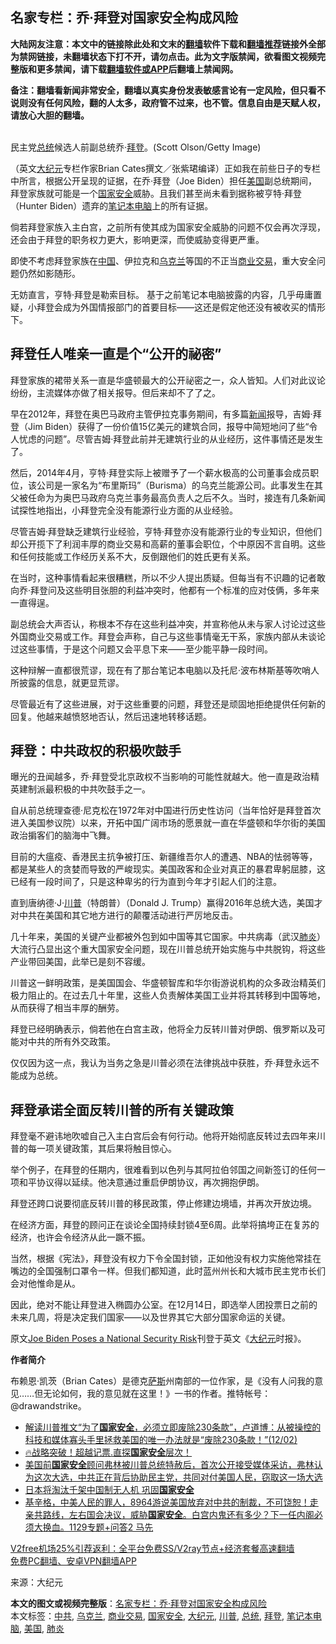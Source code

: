  <h2>名家专栏：乔‧拜登对国家安全构成风险</h2> <p class="notice"><b>大陆网友注意：本文中的链接除此处和文末的<a href="https://github.com/bannedbook/fanqiang" >翻墙</a>软件下载和<a href="https://github.com/killgcd/justmysocks/blob/master/README.md">翻墙推荐</a>链接外全部为禁网链接，未翻墙状态下打不开，请勿点击。此为文字版禁闻，欲看图文视频完整版和更多禁闻，请下载<a href="https://github.com/bannedbook/fanqiang">翻墙软件或APP</a>后翻墙上禁闻网。</p><p>备注：翻墙看新闻非常安全，翻墙以真实身份发表敏感言论有一定风险，但只看不说则没有任何风险，翻的人太多，政府管不过来，也不管。信息自由是天赋人权，请放心大胆的翻墙。</b></p>  <div class="entry"> <p><br /> 民主党<a href="https://www.bannedbook.org/bnews/tag/%e6%80%bb%e7%bb%9f/" class="st_tag internal_tag" rel="tag" title="标签 总统 下的日志">总统</a>候选人前副总统乔‧<a href="https://www.bannedbook.org/bnews/tag/%e6%8b%9c%e7%99%bb/" class="st_tag internal_tag" rel="tag" title="标签 拜登 下的日志">拜登</a>。(Scott Olson/Getty Image)</p> <p>（英文<span class='wp_keywordlink_affiliate'><a href="http://www.epochtimes.com/" title="大纪元" target="_blank">大纪元</a></span>专栏作家Brian Cates撰文／张紫珺编译）正如我在前些日子的专栏中所言，根据公开呈现的证据，在乔‧拜登（Joe Biden）担任<a href="https://www.bannedbook.org/bnews/tag/%e7%be%8e%e5%9b%bd/" class="st_tag internal_tag" rel="tag" title="标签 美国 下的日志">美国</a>副总统期间，拜登家族就可能是一个<a href="https://www.bannedbook.org/bnews/tag/%e5%9b%bd%e5%ae%b6%e5%ae%89%e5%85%a8/" class="st_tag internal_tag" rel="tag" title="标签 国家安全 下的日志">国家安全</a>威胁。且我们甚至尚未看到据称被亨特‧拜登（Hunter Biden）遗弃的<a href="https://www.bannedbook.org/bnews/tag/%E7%AC%94%E8%AE%B0%E6%9C%AC%E7%94%B5%E8%84%91/" class="st_tag internal_tag" rel="tag" title="标签 笔记本电脑 下的日志">笔记本电脑</a>上的所有证据。</p> <p>倘若拜登家族入主白宫，之前所有使其成为国家安全威胁的问题不仅会再次浮现，还会由于拜登的职务权力更大，影响更深，而使威胁变得更严重。</p> <p>即使不考虑拜登家族在<span class='wp_keywordlink_affiliate'><a href="https://www.bannedbook.org/" title="中国" target="_blank">中国</a></span>、伊拉克和<a href="https://www.bannedbook.org/bnews/tag/%e4%b9%8c%e5%85%8b%e5%85%b0/" class="st_tag internal_tag" rel="tag" title="标签 乌克兰 下的日志">乌克兰</a>等国的不正当<a href="https://www.bannedbook.org/bnews/tag/%E5%95%86%E4%B8%9A%E4%BA%A4%E6%98%93/" class="st_tag internal_tag" rel="tag" title="标签 商业交易 下的日志">商业交易</a>，重大安全问题仍然如影随形。</p> <p>无妨直言，亨特‧拜登是勒索目标。 基于之前笔记本电脑披露的内容，几乎毋庸置疑，小拜登会成为外国情报部门的首要目标——这还是假定他还没有被收买的情形下。</p> <h2><strong>拜登任人唯亲一直是个“公开的祕密”</strong></h2> <p>拜登家族的裙带关系一直是华盛顿最大的公开祕密之一，众人皆知。人们对此议论纷纷，主流媒体亦做了相关报导。但后来却不了了之。</p> <p>早在2012年，拜登在奥巴马政府主管伊拉克事务期间，有多篇<span class='wp_keywordlink_affiliate'><a href="https://www.bannedbook.org/" title="新闻">新闻</a></span>报导，吉姆‧拜登（Jim Biden）获得了一份价值15亿美元的建筑合同，报导中简短地问了些“令人忧虑的问题”。尽管吉姆‧拜登此前并无建筑行业的从业经历，这件事情还是发生了。</p>  <p>然后，2014年4月，亨特‧拜登实际上被赠予了一个薪水极高的公司董事会成员职位，该公司是一家名为“布里斯玛”（Burisma）的乌克兰能源公司。此事发生在其父被任命为为奥巴马政府乌克兰事务最高负责人之后不久。当时，接连有几条新闻试探性地指出，小拜登完全没有能源行业方面的从业经验。</p> <p>尽管吉姆‧拜登缺乏建筑行业经验，亨特‧拜登亦没有能源行业的专业知识，但他们却公开揽下了利润丰厚的商业交易和高薪的董事会职位，个中原因不言自明。这些和任何技能或工作经历关系不大，反倒跟他们的姓氏更有关系。</p> <p>在当时，这种事情看起来很糟糕，所以不少人提出质疑。但每当有不识趣的记者敢向乔‧拜登问及这些明目张胆的利益冲突时，他都有一个标准的应对伎俩，多年来一直得逞。</p> <p>副总统会大声否认，称根本不存在这些利益冲突，并宣称他从未与家人讨论过这些外国商业交易或工作。拜登会声称，自己与这些事情毫无干系，家族内部从未谈论过这些事情，于是这个问题又会平息下来——至少能平静一段时间。</p> <p>这种辩解一直都很荒谬，现在有了那台笔记本电脑以及托尼‧波布林斯基等吹哨人所披露的信息，就更显荒谬。</p> <p>尽管最近有了这些进展，对于这些重要的问题，拜登还是顽固地拒绝提供任何新的回复。他越来越愤怒地否认，然后迅速地转移话题。</p> <h2><strong>拜登：中共政权的积极吹鼓手</strong></h2> <p>曝光的丑闻越多，乔‧拜登受北京政权不当影响的可能性就越大。他一直是政治精英建制派最积极的中共吹鼓手之一。</p>  <p>自从前总统理查德‧尼克松在1972年对中国进行历史性访问（当年恰好是拜登首次进入美国参议院）以来，开拓中国广阔市场的愿景就一直在华盛顿和华尔街的美国政治掮客们的脑海中飞舞。</p> <p>目前的大瘟疫、香港民主抗争被打压、新疆维吾尔人的遭遇、NBA的怯弱等等，都是某些人的贪婪而导致的严峻现实。美国政客和企业对真正的暴君卑躬屈膝，这已经有一段时间了，只是这种卑劣的行为直到今年才引起人们的注意。</p> <p>直到唐纳德‧J‧<a href="https://www.bannedbook.org/bnews/tag/%e5%b7%9d%e6%99%ae/" class="st_tag internal_tag" rel="tag" title="标签 川普 下的日志">川普</a>（特朗普）（Donald J. Trump）赢得2016年总统大选，美国才对中共在美国和其它地方进行的颠覆活动进行严厉地反击。</p> <p>几十年来，美国的关键产业都被外包到如中国等其它国家。中共病毒（武汉<a href="https://www.bannedbook.org/bnews/tag/%e8%82%ba%e7%82%8e/" class="st_tag internal_tag" rel="tag" title="标签 肺炎 下的日志">肺炎</a>）大流行凸显出这个重大国家安全问题，现在川普总统开始实施与中共脱钩，将这些产业带回美国，此举已是刻不容缓。</p> <p>川普这一鲜明政策，是美国国会、华盛顿智库和华尔街游说机构的众多政治精英们极力阻止的。在过去几十年里，这些人负责解体美国工业并将其转移到中国等地，从而获得了相当丰厚的酬劳。</p> <p>拜登已经明确表示，倘若他在白宫主政，他将全力反转川普对伊朗、俄罗斯以及可能对中共的所有外交政策。</p> <p>仅仅因为这一点，我认为当务之急是川普必须在法律挑战中获胜，乔‧拜登永远不能成为总统。</p>  <h2><strong>拜登承诺全面反转川普的所有关键政策</strong></h2> <p>拜登毫不避讳地吹嘘自己入主白宫后会有何行动。他将开始彻底反转过去四年来川普的每一项关键政策，其后果将触目惊心。</p> <p>举个例子，在拜登的任期内，很难看到以色列与其阿拉伯邻国之间新签订的任何一项和平协议得以延续。他决意通过重启伊朗协议，再次拥抱伊朗。</p> <p>拜登还跨口说要彻底反转川普的移民政策，停止修建边境墙，并再次开放边境。</p> <p>在经济方面，拜登的顾问正在谈论全国持续封锁4至6周。此举将搞垮正在复苏的经济，也许会令经济从此一蹶不振。</p> <p>当然，根据《宪法》，拜登没有权力下令全国封锁，正如他没有权力实施他常挂在嘴边的全国强制口罩令一样。但我们都知道，此时蓝州州长和大城市民主党市长们会对他惟命是从。</p> <p>因此，绝对不能让拜登进入椭圆办公室。在12月14日，即选举人团投票日之前的未来几周，将是决定我们国家——以及世界其它大部分国家命运的关键。</p> <p>原文<a href="https://www.theepochtimes.com/joe-biden-must-not-become-president_3593254.html">Joe Biden Poses a National Security Risk</a>刊登于英文《<a href="https://www.bannedbook.org/bnews/tag/%e5%a4%a7%e7%ba%aa%e5%85%83/" class="st_tag internal_tag" rel="tag" title="标签 大纪元 下的日志">大纪元</a>时报》。</p>  <p><strong>作者简介</strong></p> <p>布赖恩‧凯茨（Brian Cates）是德克<span class='wp_keywordlink'><a href="https://www.bannedbook.org/forum5/topic42.html" title="萨斯、诚信与自救" target="_blank">萨斯</a></span>州南部的一位作家，是《没有人问我的意见……但无论如何，我的意见就在这里！》一书的作者。推特帐号：@drawandstrike。</p> <ul class='op-related-articles' title='相关阅读'> <li><a href='https://www.bannedbook.org/bnews/bannedvideo/20201203/1441465.html' target='_blank'>解读川普推文“为了<b>国家安全</b>，必须立即废除230条款”，卢道博：从被操控的科技和媒体寡头手里拯救美国的唯一办法就是“废除230条款！”(12/02)</a></li> <li><a href='https://www.bannedbook.org/bnews/taiwannews/20201202/1440946.html' target='_blank'>🔥战略突破！超越记票.直探<b>国家安全</b>层次！</a></li> <li><a href='https://www.bannedbook.org/bnews/bannedvideo/20201202/1440382.html' target='_blank'>美国前<b>国家安全</b>顾问弗林被川普总统特赦后，首次公开接受媒体采访，弗林认为这次大选，中共正在背后协助民主党，共同对付美国人民，窃取这一场大选</a></li> <li><a href='https://www.bannedbook.org/bnews/comments/20201130/1439624.html' target='_blank'>日本将淘汰千架中国制无人机 巩固<b>国家安全</b></a></li> <li><a href='https://www.bannedbook.org/bnews/bannedvideo/20201129/1439458.html' target='_blank'>基辛格，中美人民的罪人，8964游说美国放弃对中共的制裁，不可饶恕！走亲共路线，左右国会决议，威胁<b>国家安全</b>。白宫内鬼还有多少？下一任内阁必须大换血。1129专题+问答2  马先</a></li> </ul> <p class="texttj"> <a href="https://www.bannedbook.org/forum23/topic22702.html" target="_blank">V2free机场25%引荐返利：全平台免费SS/V2ray节点+经济套餐高速翻墙</a><br/> <a href="https://github.com/bannedbook/fanqiang/wiki/%E7%A6%81%E9%97%BB%E7%BD%91%E5%AE%89%E5%8D%93%E7%BF%BB%E5%A2%99%E6%96%B0%E9%97%BBAPP" target="_blank">免费PC翻墙、安卓VPN翻墙APP</a></p><p>来源：大纪元</p><a name='sharetosocial'></a>       <div><b>本文的图文或视频完整版</b>：<a href='https://www.bannedbook.org/bnews/cbnews/20201205/1442317.html'>名家专栏：乔‧拜登对国家安全构成风险</a></div>  </div><!--END ENTRY--> <div class="postfooter"> <div>本文标签：<a href="https://www.bannedbook.org/bnews/tag/%e4%b8%ad%e5%85%b1/" rel="tag">中共</a>, <a href="https://www.bannedbook.org/bnews/tag/%e4%b9%8c%e5%85%8b%e5%85%b0/" rel="tag">乌克兰</a>, <a href="https://www.bannedbook.org/bnews/tag/%E5%95%86%E4%B8%9A%E4%BA%A4%E6%98%93/" rel="tag">商业交易</a>, <a href="https://www.bannedbook.org/bnews/tag/%e5%9b%bd%e5%ae%b6%e5%ae%89%e5%85%a8/" rel="tag">国家安全</a>, <a href="https://www.bannedbook.org/bnews/tag/%e5%a4%a7%e7%ba%aa%e5%85%83/" rel="tag">大纪元</a>, <a href="https://www.bannedbook.org/bnews/tag/%e5%b7%9d%e6%99%ae/" rel="tag">川普</a>, <a href="https://www.bannedbook.org/bnews/tag/%e6%80%bb%e7%bb%9f/" rel="tag">总统</a>, <a href="https://www.bannedbook.org/bnews/tag/%e6%8b%9c%e7%99%bb/" rel="tag">拜登</a>, <a href="https://www.bannedbook.org/bnews/tag/%E7%AC%94%E8%AE%B0%E6%9C%AC%E7%94%B5%E8%84%91/" rel="tag">笔记本电脑</a>, <a href="https://www.bannedbook.org/bnews/tag/%e7%be%8e%e5%9b%bd/" rel="tag">美国</a>, <a href="https://www.bannedbook.org/bnews/tag/%e8%82%ba%e7%82%8e/" rel="tag">肺炎</a></div>  </div><!--END POSTFOOTER--> 